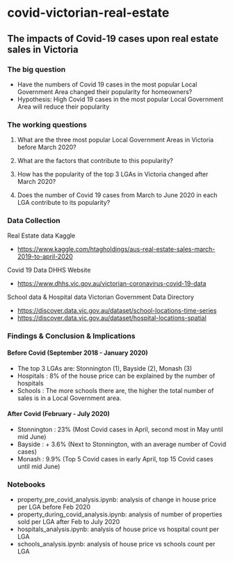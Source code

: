 # covid-victorian-real-estate
## The impacts of Covid-19 cases upon real estate sales in Victoria
### The big question
- Have the numbers of Covid 19 cases in the most popular Local Government Area changed their popularity for homeowners?
- Hypothesis: High Covid 19 cases in the most popular Local Government Area will reduce their popularity

### The working questions
1. What are the three most popular Local Government Areas in Victoria before March 2020?

2. What are the factors that contribute to this popularity?

3. How has the popularity of the top 3 LGAs in Victoria changed after March 2020?

4. Does the number of Covid 19 cases from March to June 2020 in each LGA contribute to its popularity?

### Data Collection
Real Estate data
Kaggle
- https://www.kaggle.com/htagholdings/aus-real-estate-sales-march-2019-to-april-2020

Covid 19 Data
DHHS Website
- https://www.dhhs.vic.gov.au/victorian-coronavirus-covid-19-data

School data & Hospital data
Victorian Government Data Directory
- https://discover.data.vic.gov.au/dataset/school-locations-time-series
- https://discover.data.vic.gov.au/dataset/hospital-locations-spatial

### Findings & Conclusion & Implications
#### Before Covid (September 2018 - January 2020)
- The top 3 LGAs are: Stonnington (1), Bayside (2), Monash (3)
- Hospitals : 8% of the house price can be explained by the number of hospitals
- Schools : The more schools there are, the higher the total number of sales is in a Local Government area.

#### After Covid (February - July 2020)
- Stonnington : 23% (Most Covid cases in April, second most in May until mid June)
- Bayside : + 3.6% (Next to Stonnington, with an average number of Covid cases)
- Monash : 9.9% (Top 5 Covid cases in early April, top 15 Covid cases until mid June)

### Notebooks
- property_pre_covid_analysis.ipynb: analysis of change in house price per LGA before Feb 2020
- property_during_covid_analysis.ipynb: analysis of number of properties sold per LGA after Feb to July 2020
- hospitals_analysis.ipynb: analysis of house price vs hospital count per LGA
- schools_analysis.ipynb: analysis of house price vs schools count per LGA